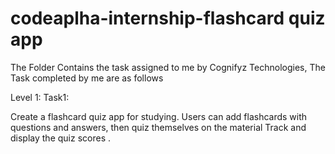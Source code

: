 # codeaplha-internship-flashcard quiz app
The Folder Contains the task assigned to me by Cognifyz Technologies, The Task completed by me are as follows

Level 1: Task1:

Create a flashcard quiz app for studying. Users can add flashcards with questions and answers, 
then quiz themselves on the material Track and display the quiz scores .
